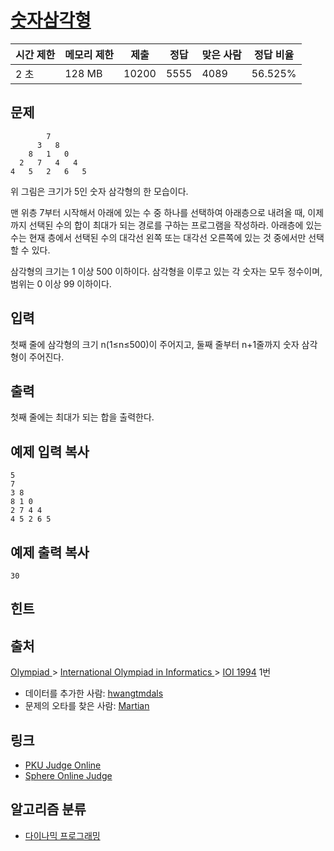 # [숫자삼각형](https://www.acmicpc.net/problem/1932)

| 시간 제한 | 메모리 제한 | 제출    | 정답   | 맞은 사람 | 정답 비율   |
| ----- | ------ | ----- | ---- | ----- | ------- |
| 2 초   | 128 MB | 10200 | 5555 | 4089  | 56.525% |

## 문제

```
        7
      3   8
    8   1   0
  2   7   4   4
4   5   2   6   5
```

위 그림은 크기가 5인 숫자 삼각형의 한 모습이다.

맨 위층 7부터 시작해서 아래에 있는 수 중 하나를 선택하여 아래층으로 내려올 때, 이제까지 선택된 수의 합이 최대가 되는 경로를 구하는 프로그램을 작성하라. 아래층에 있는 수는 현재 층에서 선택된 수의 대각선 왼쪽 또는 대각선 오른쪽에 있는 것 중에서만 선택할 수 있다.

삼각형의 크기는 1 이상 500 이하이다. 삼각형을 이루고 있는 각 숫자는 모두 정수이며, 범위는 0 이상 99 이하이다.

## 입력

첫째 줄에 삼각형의 크기 n(1≤n≤500)이 주어지고, 둘째 줄부터 n+1줄까지 숫자 삼각형이 주어진다.

## 출력

첫째 줄에는 최대가 되는 합을 출력한다.

## 예제 입력 복사

```
5
7
3 8
8 1 0 
2 7 4 4
4 5 2 6 5
```

## 예제 출력 복사

```
30

```

## 힌트

## 출처

[Olympiad ](https://www.acmicpc.net/category/2)> [International Olympiad in Informatics ](https://www.acmicpc.net/category/99)> [IOI 1994](https://www.acmicpc.net/category/detail/541) 1번

- 데이터를 추가한 사람: [hwangtmdals](https://www.acmicpc.net/user/hwangtmdals)
- 문제의 오타를 찾은 사람: [Martian](https://www.acmicpc.net/user/Martian)

## 링크

- [PKU Judge Online](http://poj.org/problem?id=1163)
- [Sphere Online Judge](http://www.spoj.com/problems/SUMITR/)

## 알고리즘 분류

- [다이나믹 프로그래밍](https://www.acmicpc.net/problem/tag/%EB%8B%A4%EC%9D%B4%EB%82%98%EB%AF%B9%20%ED%94%84%EB%A1%9C%EA%B7%B8%EB%9E%98%EB%B0%8D)